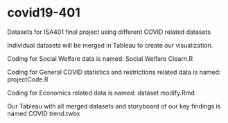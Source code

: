 # covid19-401
Datasets for ISA401 final project using different COVID related datasets

Individual datasets will be merged in Tableau to create our visualization.

Coding for Social Welfare data is named: Social Welfare Clearn.R

Coding for General COVID statistics and restrictions related data is named: projectCode.R

Coding for Economics related data is named: dataset modify.Rmd

Our Tableau with all merged datasets and storyboard of our key findings is named COVID trend.twbx
